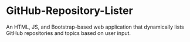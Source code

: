 # GitHub-Repository-Lister
An HTML, JS, and Bootstrap-based web application that dynamically lists GitHub repositories and topics based on user input.

